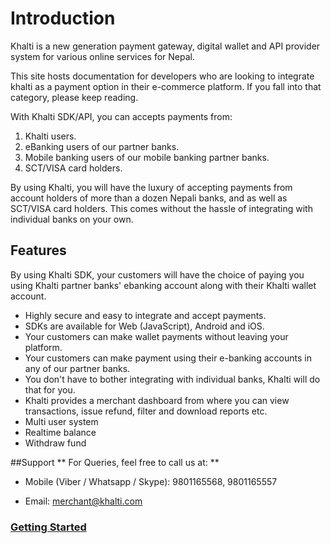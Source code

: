 # Introduction

Khalti is a new generation payment gateway, digital wallet and API
provider system for various online services for Nepal.

This site hosts documentation for developers who are looking to
integrate khalti as a payment option in their e-commerce platform.
If you fall into that category, please keep reading.

With Khalti SDK/API, you can accepts payments from:

1. Khalti users.
2. eBanking users of our partner banks.
3. Mobile banking users of our mobile banking partner banks.
4. SCT/VISA card holders.

By using Khalti, you will have the luxury of accepting payments from
account holders of more than a dozen Nepali banks, and as well as
SCT/VISA card holders. This comes without the hassle of integrating
with individual banks on your own.

## Features

By using Khalti SDK, your customers will have the choice of paying you
using Khalti partner banks' ebanking account along with their Khalti
wallet account.

* Highly secure and easy to integrate and accept payments.
* SDKs are available for Web (JavaScript), Android and iOS.
* Your customers can make wallet payments without leaving your
  platform.
* Your customers can make payment using their e-banking accounts in
  any of our partner banks.
* You don't have to bother integrating with individual banks, Khalti
  will do that for you.
* Khalti provides a merchant dashboard from where you can view
  transactions, issue refund, filter and download reports etc.
* Multi user system
* Realtime balance
* Withdraw fund


##Support
** For Queries, feel free to call us at: **

* Mobile (Viber / Whatsapp / Skype): 9801165568, 9801165557

* Email: merchant@khalti.com

### [Getting Started](./getting-started.md)
